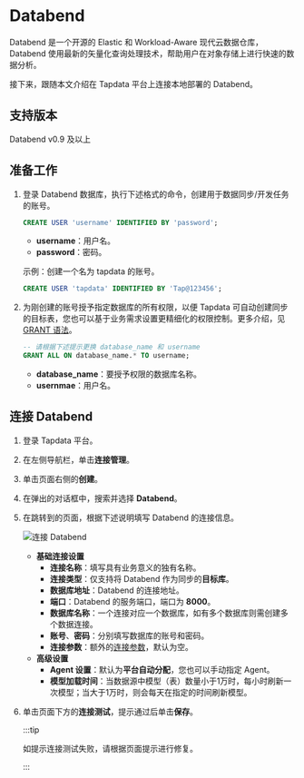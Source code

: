 # Databend


Databend 是一个开源的 Elastic 和 Workload-Aware 现代云数据仓库，Databend 使用最新的矢量化查询处理技术，帮助用户在对象存储上进行快速的数据分析。

接下来，跟随本文介绍在 Tapdata 平台上连接本地部署的 Databend。

## 支持版本

Databend v0.9 及以上



## 准备工作

1. 登录 Databend 数据库，执行下述格式的命令，创建用于数据同步/开发任务的账号。

   ```sql
   CREATE USER 'username' IDENTIFIED BY 'password';
   ```

   - **username**：用户名。
   - **password**：密码。

   示例：创建一个名为 tapdata 的账号。

   ```sql
   CREATE USER 'tapdata' IDENTIFIED BY 'Tap@123456';
   ```

2. 为刚创建的账号授予指定数据库的所有权限，以便 Tapdata 可自动创建同步的目标表，您也可以基于业务需求设置更精细化的权限控制。更多介绍，见 [GRANT 语法](https://databend.rs/doc/sql-commands/ddl/user/grant-privileges)。

   ```sql
   -- 请根据下述提示更换 database_name 和 username
   GRANT ALL ON database_name.* TO username;
   ```

   * **database_name**：要授予权限的数据库名称。
   * **usernmae**：用户名。



## 连接 Databend

1. 登录 Tapdata 平台。

2. 在左侧导航栏，单击**连接管理**。

3. 单击页面右侧的**创建**。

4. 在弹出的对话框中，搜索并选择 **Databend**。

5. 在跳转到的页面，根据下述说明填写 Databend 的连接信息。

   ![连接 Databend](../../images/connect_databend.png)

    - **基础连接设置**
      - **连接名称**：填写具有业务意义的独有名称。
      - **连接类型**：仅支持将 Databend 作为同步的**目标库**。
      - **数据库地址**：Databend 的连接地址。
      - **端口**：Databend 的服务端口，端口为 **8000**。
      - **数据库名称**：一个连接对应一个数据库，如有多个数据库则需创建多个数据连接。
      - **账号**、**密码**：分别填写数据库的账号和密码。
      - **连接参数**：额外的[连接参数](https://databend.rs/doc/develop/jdbc#configuring-connection-string)，默认为空。
    - **高级设置**
      - **Agent 设置**：默认为**平台自动分配**，您也可以手动指定 Agent。
      - **模型加载时间**：当数据源中模型（表）数量小于1万时，每小时刷新一次模型；当大于1万时，则会每天在指定的时间刷新模型。

6. 单击页面下方的**连接测试**，提示通过后单击**保存**。

   :::tip

   如提示连接测试失败，请根据页面提示进行修复。

   :::
